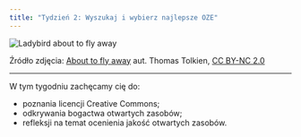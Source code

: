 ```yaml
---
title: "Tydzień 2: Wyszukaj i wybierz najlepsze OZE"
---
```


![Ladybird about to fly away][1]

Źródło zdjęcia: [About to fly away][2] aut. Thomas Tolkien, [CC BY-NC 2.0][3]


----------


 W tym tygodniu zachęcamy cię do:

 - poznania licencji Creative Commons;
 - odkrywania bogactwa otwartych zasobów;
 - refleksji na temat ocenienia jakość otwartych zasobów.


 

  [1]: http://s27.postimg.org/b9p618x8j/6203641305_ba5b39f71c.jpg
  [2]: https://www.flickr.com/photos/tomtolkien/6203641305/
  [3]: https://creativecommons.org/licenses/by-nc/2.0/
